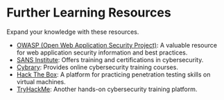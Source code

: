 # Further Learning Resources

Expand your knowledge with these resources.

*   [OWASP (Open Web Application Security Project)](https://owasp.org/): A valuable resource for web application security information and best practices.
*   [SANS Institute](https://www.sans.org/): Offers training and certifications in cybersecurity.
*   [Cybrary](https://www.cybrary.it/): Provides online cybersecurity training courses.
*   [Hack The Box](https://www.hackthebox.com/): A platform for practicing penetration testing skills on virtual machines.
*   [TryHackMe](https://tryhackme.com/): Another hands-on cybersecurity training platform.
